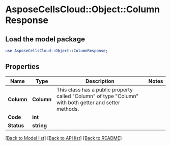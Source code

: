 # AsposeCellsCloud::Object::ColumnResponse 

## Load the model package
```perl
use AsposeCellsCloud::Object::ColumnResponse;
```

## Properties
Name | Type | Description | Notes
------------ | ------------- | ------------- | -------------
**Column** | **Column** | This class has a public property called "Column" of type "Column" with both getter and setter methods. |
**Code** | **int** |  |
**Status** | **string** |  |  

[[Back to Model list]](../README.md#documentation-for-models) [[Back to API list]](../README.md#documentation-for-api-endpoints) [[Back to README]](../README.md)

